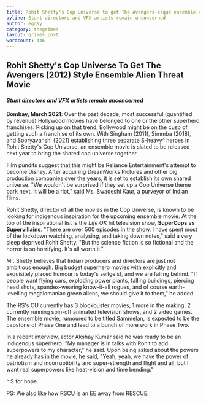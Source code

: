 ```yaml
---
title: Rohit Shetty's Cop Universe to get The Avengers-esque ensemble alien threat movie
byline: Stunt directors and VFX artists remain unconcerned
author: eggsy
category: thegrimes
layout: grimes_post
wordcount: 446
---
```


## Rohit Shetty's Cop Universe To Get The Avengers (2012) Style Ensemble Alien Threat Movie

#### *Stunt directors and VFX artists remain unconcerned*

**Bombay, March 2021**: Over the past decade, most successful (quantified by revenue) Hollywood movies have belonged to one or the other superhero franchises. Picking up on that trend, Bollywood might be on the cusp of getting such a franchise of its own. With Singham (2011), Simmba (2018), and Sooryavanshi (2021) establishing three separate S-heavy^ heroes in Rohit Shetty's Cop Universe, an ensemble movie is slated to be released next year to bring the shared cop universe together.

Film pundits suggest that this might be Reliance Entertainment's attempt to become Disney. After acquiring DreamWorks Pictures and other big production companies over the years, it is set to establish its own shared universe. "We wouldn't be surprised if they set up a Cop Universe theme park next. It will be a riot," said Ms. Swadeshi Kaur, a purveyor of Indian films.

Rohit Shetty, director of all the movies in the Cop Universe, is known to be looking for indigenous inspiration for the upcoming ensemble movie. At the top of the inspirational list is the *Life OK* hit television show, **SuperCops vs Supervillains**. "There are over 500 episodes in the show. I have spent most of the lockdown watching, analysing, and taking down notes," said a very sleep deprived Rohit Shetty. "But the science fiction is so fictional and the horror is so horrifying. It's all worth it."

Mr. Shetty believes that Indian producers and directors are just not ambitious enough. Big budget superhero movies with explicitly and exquisitely placed humour is today's zeitgeist, and we are falling behind. "If people want flying cars, exploding power plants, falling buildings, piercing head shots, spandex-wearing know-it-all rogues, and of course earth-levelling megalomaniac green aliens, we should give it to them," he added.

The RS's CU currently has 3 blockbuster movies, 1 more in the making, 2 currently running spin-off animated television shows, and 2 video games. The ensemble movie, rumoured to be titled Sammelan, is expected to be the capstone of Phase One and lead to a bunch of more work in Phase Two.

In a recent interview, actor Akshay Kumar said he was ready to be an indigenous superhero. "My manager is in talks with Rohit to add superpowers to my character," he said. Upon being asked about the powers he already has in the movie, he said, "Yeah, yeah, we have the power of patriotism and incorruptibility and super-strength and flight and all, but I want real superpowers like heat-vision and time bending."

^ S for hope.

PS: We also like how RSCU is an EE away from RESCUE.